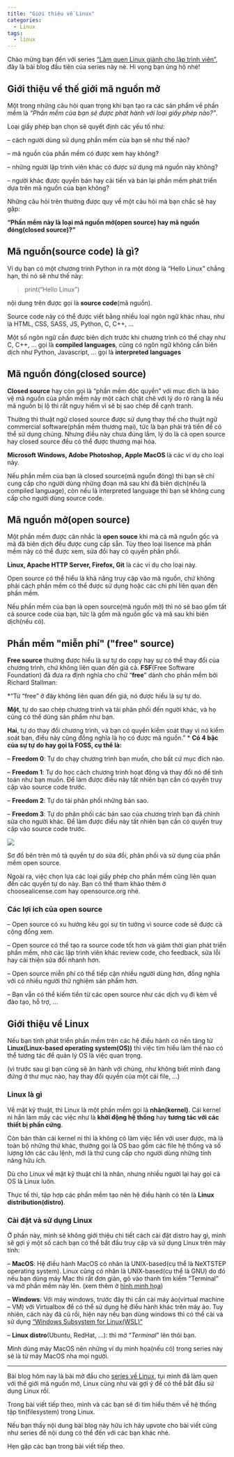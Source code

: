 ```yaml
---
title: "Giới thiệu về Linux"
categories:
  - Linux
tags:
  - linux
---
```


Chào mừng bạn đến với series [“Làm quen Linux giành cho lập trình viên”](https://beautyoncode.com/lam-quen-linux-gianh-cho-lap-trinh-vien-series-overview/), đây là bài blog đầu tiên của series này nè. Hi vọng bạn ủng hộ nhé!

## Giới thiệu về thế giới mã nguồn mở
Một trong những câu hỏi quan trọng khi bạn tạo ra các sản phẩm về phần mềm là *“Phần mềm của bạn sẽ được phát hành với loại giấy phép nào?”*. 

Loại giấy phép bạn chọn sẽ quyết định các yếu tố như:

– cách người dùng sử dụng phần mềm của bạn sẽ như thế nào?

– mã nguồn của phần mềm có được xem hay không?

– những người lập trình viên khác có được sử dụng mã nguồn này không?

– người khác được quyền bán hay cải tiến và bán lại phần mềm phát triển dựa trên mã nguồn của bạn không?

Những câu hỏi trên thường được quy về một câu hỏi mà bạn chắc sẽ hay gặp: 

**“Phần mềm này là loại mã nguồn mở(open source) hay mã nguồn đóng(closed source)?”**

## Mã nguồn(source code) là gì?
Ví dụ bạn có một chương trình Python in ra một dòng là “Hello Linux” chẳng hạn, thì nó sẽ như thế này:

> print(“Hello Linux”)

nội dung trên được gọi là **source code**(mã nguồn). 

Source code này có thể được viết bằng nhiều loại ngôn ngữ khác nhau, như là HTML, CSS, SASS, JS, Python, C, C++, … 

Một số ngôn ngữ cần được biên dịch trước khi chương trình có thể chạy như C, C++, … gọi là **compiled languages**, cũng có ngôn ngữ không cần biên dịch như Python, Javascript, … gọi là **interpreted languages**

## Mã nguồn đóng(closed source)
**Closed source** hay còn gọi là “phần mềm độc quyền” với mục đích là bảo vệ mã nguồn của phần mềm này một cách chặt chẽ với lý do rõ ràng là nếu mã nguồn bị lộ thì rất nguy hiểm vì sẽ bị sao chép để cạnh tranh. 

Thường thì thuật ngữ closed source được sử dụng thay thế cho thuật ngữ commercial software(phần mềm thương mại), tức là bạn phải trả tiền để có thể sử dụng chúng. Nhưng điều này chưa đúng lắm, lý do là cả open source hay closed source đều có thể được thương mại hóa.

**Microsoft Windows, Adobe Photoshop, Apple MacOS** là các ví dụ cho loại này.

Nếu phần mềm của bạn là closed source(mã nguồn đóng) thì bạn sẽ chỉ cung cấp cho người dùng những đoạn mã sau khi đã biên dịch(nếu là compiled language), còn nếu là interpreted language thì bạn sẽ không cung cấp cho người dùng source code. 

## Mã nguồn mở(open source)
Một phần mềm được cân nhắc là **open souce** khi mà cả mã nguồn gốc và mã đã biên dịch đều được cung cấp sẵn. Tùy theo loại lisence mà phần mềm này có thể được xem, sửa đổi hay có quyền phân phối. 

**Linux, Apache HTTP Server, Firefox, Git** là các ví dụ cho loại này.

Open source có thể hiểu là khả năng truy cập vào mã nguồn, chứ không phải cách phần mềm có thể được sử dụng hoặc các chi phí liên quan đến phần mềm.

Nếu phần mềm của bạn là open source(mã nguồn mở) thì nó sẽ bao gồm tất cả source code của bạn, tức là gồm mã nguồn gốc và mã sau khi biên dịch(nếu có).

## Phần mềm "miễn phí" ("free" source)
**Free source** thường được hiểu là sự tự do copy hay sự có thể thay đổi của chương trình, chứ không liên quan đến giá cả. **FSF**(Free Software Foundation) đã đưa ra định nghĩa cho chữ “**free**” dành cho phần mềm bởi Richard Stallman:

*“Từ “free” ở đây không liên quan đến giá, nó được hiểu là sự tự do. 

**Một**, tự do sao chép chương trinh và tái phân phối đến người khác, và họ cũng có thể dùng sản phẩm như bạn. 

**Hai**, tự do thay đổi chương trình, và bạn có quyền kiểm soát thay vì nó kiểm soát bạn, điều này cũng đồng nghĩa là họ có được mã nguồn.” 
*
**Có 4 bậc của sự tự do hay gọi là FOSS, cụ thể là:**

– **Freedom 0**: Tự do chạy chương trình bạn muốn, cho bất cứ mục đích nào.

– **Freedom 1**: Tự do học cách chương trinh hoạt động và thay đổi nó để tính toán như bạn muốn. Để làm được điều này tất nhiên bạn cần có quyền truy cập vào source code trước.

– **Freedom 2**: Tự do tái phân phối những bản sao.

– **Freedom 3**: Tự do phân phối các bản sao của chương trình bạn đã chỉnh sửa cho người khác. Để làm được điều này tất nhiên bạn cần có quyền truy cập vào source code trước.

![](https://i1.wp.com/beautyoncode.com/wp-content/uploads/2022/01/visualize-the-open-source-community.png?resize=768%2C275&ssl=1)

Sơ đồ bên trên mô tả quyền tự do sửa đổi, phân phối và sử dụng của phần mềm open source. 

Ngoài ra, việc chọn lựa các loại giấy phép cho phần mềm cũng liên quan đến các quyền tự do này. Bạn có thể tham khảo thêm ở choosealicense.com hay opensource.org nhé.

### Các lợi ích của open source
– Open source có xu hướng kêu gọi sự tin tưởng vì source code sẽ được cả cộng đồng xem.

– Open source có thể tạo ra source code tốt hơn và giảm thời gian phát triển phần mềm, nhờ các lập trình viên khác review code, cho feedback, sửa lỗi hay cải thiện sửa đổi nhanh hơn.

– Open source miễn phí có thể tiếp cận nhiều người dùng hơn, đồng nghĩa với có nhiều người thử nghiệm sản phẩm hơn.

– Bạn vẫn có thể kiếm tiền từ các open source như các dịch vụ đi kèm về đào tạo, hỗ trợ, …

## Giới thiệu về Linux
Nếu bạn tính phát triển phần mềm trên các hệ điều hành có nền tảng từ **Linux(Linux-based operating system(OS))** thì việc tìm hiểu làm thế nào có thể tương tác để quản lý OS là việc quan trọng. 

(vì trước sau gì bạn cũng sẽ ăn hành với chúng, như không biết mình đang đứng ở thư mục nào, hay thay đổi quyền của một cái file, …)

### Linux là gì
Về mặt kỹ thuật, thì Linux là một phần mềm gọi là **nhân(kernel)**. Cái kernel ni hắn làm mấy các việc như là **khởi động hệ thống** hay **tương tác với các thiết bị phần cứng**.

Còn bản thân cái kernel ni thì là không có làm việc liền với user được, mà là toàn bộ những thứ khác, thường gọi là OS bao gồm các file hệ thống và số lượng lớn các câu lệnh, mới là thứ cung cấp cho người dùng những tính năng hữu ích.

Dù cho Linux về mặt kỹ thuật chỉ là nhân, nhưng nhiều người lại hay gọi cả OS là Linux luôn. 

Thực tế thì, tập hợp các phần mềm tạo nên hệ điều hành có tên là **Linux distribution(distro)**.

### Cài đặt và sử dụng Linux
Ở phần này, mình sẽ không giới thiệu chi tiết cách cài đặt distro hay gì, mình sẽ gợi ý một số cách bạn có thể bắt đầu truy cập và sử dụng Linux trên máy tính:

– **MacOS**: Hệ điều hành MacOS có nhân là UNIX-based(cụ thể là NeXTSTEP operating system). Linux cũng có nhân là UNIX-based(cụ thể là GNU) do đó nếu bạn dùng máy Mac thì rất đơn giản, gõ vào thanh tìm kiếm “Terminal” và mở phần mềm này lên. (xem thêm ở [hình minh họa](https://upload.wikimedia.org/wikipedia/commons/thumb/c/cd/Unix_timeline.en.svg/800px-Unix_timeline.en.svg.png))

– **Windows**: Với máy windows, trước đây thì cần cài máy ảo(virtual machine – VM) với Virtualbox để có thể sử dụng hệ điều hành khác trên máy ảo. Tuy nhiên, cách này đã cũ rồi, hiện nay nếu bạn dùng windows thì có thể cài và sử dụng [“Windows Subsystem for Linux(WSL)“](https://docs.microsoft.com/en-us/windows/wsl/)

– **Linux distro**(Ubuntu, RedHat, …): thì mở “*Terminal*” lên thôi bạn.

Mình dùng máy MacOS nên những ví dụ minh họa(nếu có) trong series này sẽ là từ máy MacOS nha mọi người.

---
Bài blog hôm nay là bài mở đầu cho [series về Linux](https://beautyoncode.com/lam-quen-linux-gianh-cho-lap-trinh-vien-series-overview/), tụi mình đã làm quen với thế giới mã nguồn mở, Linux cũng như vài gợi ý để có thể bắt đầu sử dụng Linux rồi.

Trong bài viết tiếp theo, mình và các bạn sẽ đi tìm hiểu thêm về hệ thống tập tin(filesystem) trong Linux.

Nếu bạn thấy nội dung bài blog này hữu ích hãy upvote cho bài viết cũng như series để nội dung có thể đến với các bạn khác nhé.

Hẹn gặp các bạn trong bài viết tiếp theo.
